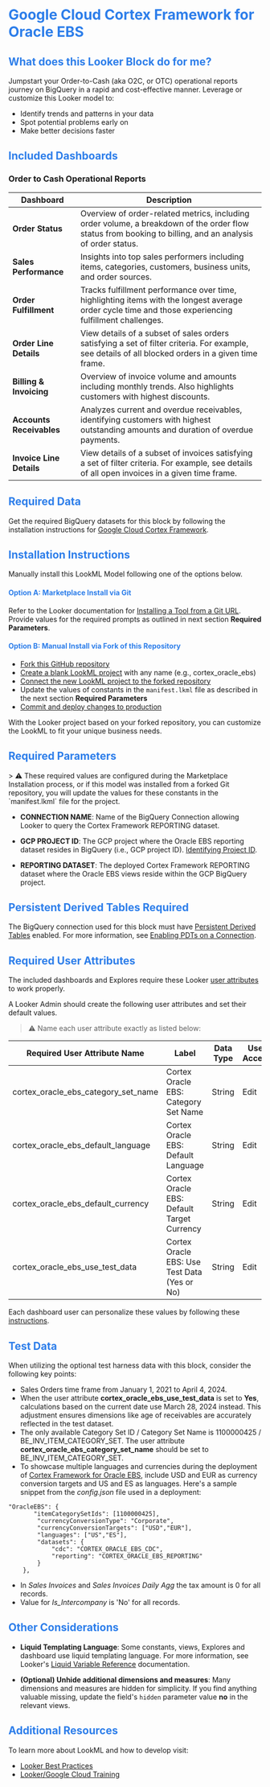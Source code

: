 <h1><span style="color:#2d7eea">Google Cloud Cortex Framework for Oracle EBS</span></h1>

<h2><span style="color:#2d7eea">What does this Looker Block do for me?</span></h2>

Jumpstart your Order-to-Cash (aka O2C, or OTC) operational reports journey on BigQuery in a rapid and cost-effective manner. Leverage or customize this Looker model to:
* Identify trends and patterns in your data
* Spot potential problems early on
* Make better decisions faster

<h2><span style="color:#2d7eea">Included Dashboards</span></h2>

<h3> Order to Cash Operational Reports </h3>

| **Dashboard** | **Description**                            |
|---------------|--------------------------------------------|
| **Order Status** | Overview of order-related metrics, including order volume, a breakdown of the order flow status from booking to billing, and an analysis of order status. |
| **Sales Performance** | Insights into top sales performers including items, categories, customers, business units, and order sources. |
| **Order Fulfillment** | Tracks fulfillment performance over time, highlighting items with the longest average order cycle time and those experiencing fulfillment challenges. |
| **Order Line Details** | View details of a subset of sales orders satisfying a set of filter criteria.  For example, see details of all blocked orders in a given time frame. |
| **Billing & Invoicing** | Overview of invoice volume and amounts including monthly trends. Also highlights customers with highest discounts. |
| **Accounts Receivables** | Analyzes current and overdue receivables, identifying customers with highest outstanding amounts and duration of overdue payments. |
| **Invoice Line Details** | View details of a subset of invoices satisfying a set of filter criteria.  For example, see details of all open invoices in a given time frame. |

<h2><span style="color:#2d7eea">Required Data</span></h2>

Get the required BigQuery datasets for this block by following the installation instructions for [Google Cloud Cortex Framework](https://github.com/GoogleCloudPlatform/cortex-data-foundation).

<h2><span style="color:#2d7eea">Installation Instructions</span></h2>

Manually install this LookML Model following one of the options below.

<h4><span style="color:#2d7eea">Option A: Marketplace Install via Git</span></h4>

Refer to the Looker documentation for [Installing a Tool from a Git URL](https://cloud.google.com/looker/docs/marketplace#installing_a_tool_from_a_git_url). Provide values for the required prompts as outlined in next section **Required Parameters**.

<h4><span style="color:#2d7eea">Option B: Manual Install via Fork of this Repository</span></h4>

  * [Fork this GitHub repository](https://docs.github.com/en/get-started/quickstart/fork-a-repo#forking-a-repository)
  * [Create a blank LookML project](https://cloud.google.com/looker/docs/create-projects#creating_a_blank_project) with any name (e.g., cortex_oracle_ebs)
  * [Connect the new LookML project to the forked repository](https://cloud.google.com/looker/docs/setting-up-git-connection)
  * Update the values of constants in the `manifest.lkml` file as described in the next section **Required Parameters**
  * [Commit and deploy changes to production](https://cloud.google.com/looker/docs/version-control-and-deploying-changes#getting_your_changes_to_production)

With the Looker project based on your forked repository, you can customize the LookML to fit your unique business needs.

<h2><span style="color:#2d7eea"> Required Parameters</span></h2>
> ⚠️ These required values are configured during the Marketplace Installation process, or if this model was installed from a forked Git repository, you will update the values for these constants in the `manifest.lkml` file for the project.

- **CONNECTION NAME**: Name of the BigQuery Connection allowing Looker to query the Cortex Framework REPORTING dataset.

- **GCP PROJECT ID**: The GCP project where the Oracle EBS reporting dataset resides in BigQuery (i.e., GCP project ID). [Identifying Project ID](https://cloud.google.com/resource-manager/docs/creating-managing-projects#identifying_projects).

- **REPORTING DATASET**: The deployed Cortex Framework REPORTING dataset where the Oracle EBS views reside within the GCP BigQuery project.


<h2><span style="color:#2d7eea"> Persistent Derived Tables Required</span></h2>

The BigQuery connection used for this block must have [Persistent Derived Tables](https://cloud.google.com/looker/docs/derived-tables#persistent_derived_tables) enabled. For more information, see [Enabling PDTs on a Connection](https://cloud.google.com/looker/docs/db-config-google-bigquery#creating_a_temporary_dataset_for_persistent_derived_tables).

<h2><span style="color:#2d7eea"> Required User Attributes</span></h2>

The included dashboards and Explores require these Looker [user attributes](https://cloud.google.com/looker/docs/admin-panel-users-user-attributes) to work properly.

A Looker Admin should create the following user attributes and set their default values.
> ⚠️ Name each user attribute exactly as listed below:

| **Required User Attribute Name** | **Label**                            | **Data Type** | **User Access** | **Hide Value** | **Default Value** |
|----------------------------------|--------------------------------------|---------------|-----------------|----------------|-------------------|
| cortex_oracle_ebs_category_set_name  | Cortex Oracle EBS: Category Set Name      | String        | Edit            | No             | Primary Category Set Name used in your EBS system. If using Cortex Test Harness Data default value equals BE_INV_ITEM_CATEGORY_SET |
| cortex_oracle_ebs_default_language   | Cortex Oracle EBS: Default Language  | String        | Edit            | No             | **US** (or primary language code used in your EBS system). If using Cortex Test Harness data, the available values are US (English) and ES (Spanish) |
| cortex_oracle_ebs_default_currency | Cortex Oracle EBS: Default Target Currency | String | Edit | No | **USD** or desired currency like EUR, CAD or JPY |
| cortex_oracle_ebs_use_test_data | Cortex Oracle EBS: Use Test Data (Yes or No) | String | Edit | No | Enter **Yes** if using Cortex Framework test harness data. Otherwise, enter No |

Each dashboard user can personalize these values by following these [instructions](https://cloud.google.com/looker/docs/user-account).

<h2><span style="color:#2d7eea">Test Data</span></h2>
When utilizing the optional test harness data with this block, consider the following key points:

- Sales Orders time frame from January 1, 2021 to April 4, 2024.
- When the user attribute **cortex_oracle_ebs_use_test_data** is set to **Yes**, calculations based on the current date use March 28, 2024 instead. This adjustment ensures dimensions like age of receivables are accurately reflected in the test dataset.
- The only available Category Set ID / Category Set Name is 1100000425 / BE_INV_ITEM_CATEGORY_SET. The user attribute **cortex_oracle_ebs_category_set_name** should be set to BE_INV_ITEM_CATEGORY_SET.
- To showcase multiple languages and currencies during the deployment of [Cortex Framework for Oracle EBS](https://github.com/GoogleCloudPlatform/cortex-data-foundation), include USD and EUR as currency conversion targets and US and ES as languages. Here's a sample snippet from the _config.json_ file used in a deployment:

```
"OracleEBS": {
       "itemCategorySetIds": [1100000425],
        "currencyConversionType": "Corporate",
        "currencyConversionTargets": ["USD","EUR"],
        "languages": ["US","ES"],
        "datasets": {
            "cdc": "CORTEX_ORACLE_EBS_CDC",
            "reporting": "CORTEX_ORACLE_EBS_REPORTING"
        }
    },
```

- In _Sales Invoices_ and _Sales Invoices Daily Agg_ the tax amount is 0 for all records.
- Value for _Is\_Intercompany_ is 'No' for all records.

<h2><span style="color:#2d7eea">Other Considerations</span></h2>

- **Liquid Templating Language**: Some constants, views, Explores and dashboard use liquid templating language. For more information, see Looker's [Liquid Variable Reference](https://cloud.google.com/looker/docs/liquid-variable-reference) documentation.

- **(Optional) Unhide additional dimensions and measures**: Many dimensions and measures are hidden for simplicity. If you find anything valuable missing, update the field's `hidden` parameter value **no** in the relevant views.

<h2><span style="color:#2d7eea">Additional Resources</span></h2>

To learn more about LookML and how to develop visit:
- [Looker Best Practices](https://cloud.google.com/looker/docs/best-practices/home)
- [Looker/Google Cloud Training](https://www.cloudskillsboost.google/catalog)
